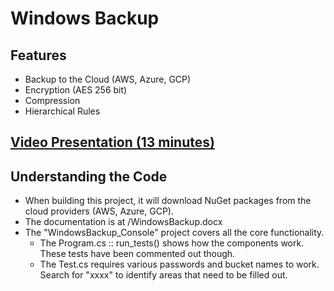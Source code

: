 # Windows Backup
## Features
* Backup to the Cloud (AWS, Azure, GCP)
* Encryption (AES 256 bit)
* Compression
* Hierarchical Rules

## [Video Presentation (13 minutes)](https://youtu.be/zlimeqw3WhQ)

## Understanding the Code
* When building this project, it will download NuGet packages from the cloud providers (AWS, Azure, GCP).
* The documentation is at /WindowsBackup.docx
* The "WindowsBackup_Console" project covers all the core functionality. 
    * The Program.cs :: run_tests() shows how the components work. These tests have been commented out though.
    * The Test.cs requires various passwords and bucket names to work. Search for "xxxx" to identify areas that need to be filled out.
    

